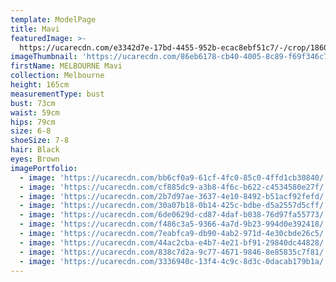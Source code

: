```yaml
---
template: ModelPage
title: Mavi
featuredImage: >-
  https://ucarecdn.com/e3342d7e-17bd-4455-952b-ecac8ebf51c7/-/crop/1860x1537/0,643/-/preview/
imageThumbnail: 'https://ucarecdn.com/86eb6178-cb40-4005-8c89-f69f346c71a0/'
firstName: MELBOURNE Mavi
collection: Melbourne
height: 165cm
measurementType: bust
bust: 73cm
waist: 59cm
hips: 79cm
size: 6-8
shoeSize: 7-8
hair: Black
eyes: Brown
imagePortfolio:
  - image: 'https://ucarecdn.com/bb6cf0a9-61cf-4fc0-85c0-4ffd1cb30840/'
  - image: 'https://ucarecdn.com/cf885dc9-a3b8-4f6c-b622-c4534580e27f/'
  - image: 'https://ucarecdn.com/2b7d97ae-3637-4e10-8492-b51acf92fefd/'
  - image: 'https://ucarecdn.com/30a07b18-0b14-425c-bdbe-d5a2557d5cff/'
  - image: 'https://ucarecdn.com/6de0629d-cd87-4daf-b038-76d97fa55773/'
  - image: 'https://ucarecdn.com/f486c3a5-9366-4a7d-9b23-994d0e392418/'
  - image: 'https://ucarecdn.com/7eabfca9-db90-4ab2-971d-4e30cbde26c5/'
  - image: 'https://ucarecdn.com/44ac2cba-e4b7-4e21-bf91-29840dc44828/'
  - image: 'https://ucarecdn.com/838c7d2a-9c77-4671-9846-8e85835c7f81/'
  - image: 'https://ucarecdn.com/3336940c-13f4-4c9c-8d3c-0dacab179b1a/'
---
```


